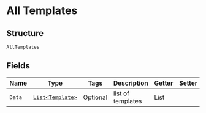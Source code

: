 
# All Templates

## Structure

`AllTemplates`

## Fields

| Name | Type | Tags | Description | Getter | Setter |
|  --- | --- | --- | --- | --- | --- |
| `Data` | [`List<Template>`](/doc/models/template.md) | Optional | list of templates | List<Template> getData() | setData(List<Template> data) |
| `Object` | `String` | Optional | Value is type of resource. | String getObject() | setObject(String object) |
| `NextUrl` | `String` | Optional | Url of next page of items in list. | String getNextUrl() | setNextUrl(String nextUrl) |
| `PreviousUrl` | `String` | Optional | Url of previous page of items in list. | String getPreviousUrl() | setPreviousUrl(String previousUrl) |
| `Count` | `Integer` | Optional | number of resources in a set | Integer getCount() | setCount(Integer count) |

## Example (as JSON)

```json
{
  "data": null,
  "object": null,
  "next_url": null,
  "previous_url": null,
  "count": null
}
```

